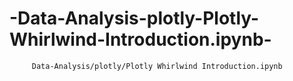 # -Data-Analysis-plotly-Plotly-Whirlwind-Introduction.ipynb-
         Data-Analysis/plotly/Plotly Whirlwind Introduction.ipynb       
